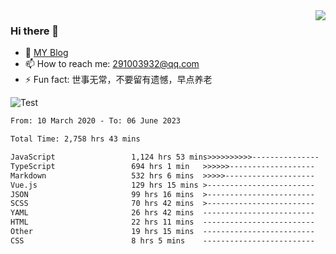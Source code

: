 <img align='right' src='https://github-readme-stats.vercel.app/api?username=niaogege&show_icons=true&theme=radical'/>

### Hi there 👋

- 🌱 [MY Blog](https://bythewayer.com/)
- 📫 How to reach me: 291003932@qq.com
- ⚡ Fun fact:  世事无常，不要留有遗憾，早点养老

![Test](https://github-readme-stats.vercel.app/api/top-langs/?username=niaogege&layout=compact)

<!--START_SECTION:waka-->

```txt
From: 10 March 2020 - To: 06 June 2023

Total Time: 2,758 hrs 43 mins

JavaScript                 1,124 hrs 53 mins>>>>>>>>>>---------------   40.78 %
TypeScript                 694 hrs 1 min   >>>>>>-------------------   25.16 %
Markdown                   532 hrs 6 mins  >>>>>--------------------   19.29 %
Vue.js                     129 hrs 15 mins >------------------------   04.69 %
JSON                       99 hrs 16 mins  >------------------------   03.60 %
SCSS                       70 hrs 42 mins  >------------------------   02.56 %
YAML                       26 hrs 42 mins  -------------------------   00.97 %
HTML                       22 hrs 11 mins  -------------------------   00.80 %
Other                      19 hrs 15 mins  -------------------------   00.70 %
CSS                        8 hrs 5 mins    -------------------------   00.29 %
```

<!--END_SECTION:waka-->
